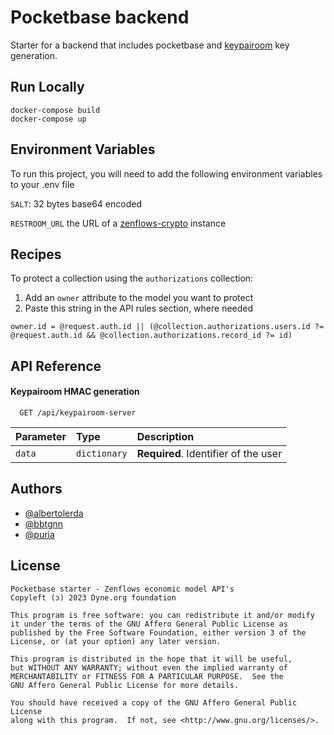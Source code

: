 <!--
SPDX-FileCopyrightText: 2024 Puria Nafisi Azizi 
SPDX-FileCopyrightText: 2024 The Forkbomb Company

SPDX-License-Identifier: CC-BY-NC-SA-4.0
-->

# Pocketbase backend

Starter for a backend that includes pocketbase and [keypairoom](https://github.com/LedgerProject/keypairoom) key generation.

## Run Locally

```
docker-compose build
docker-compose up
```

## Environment Variables

To run this project, you will need to add the following environment variables to your .env file

`SALT`: 32 bytes base64 encoded

`RESTROOM_URL` the URL of a [zenflows-crypto](https://github.com/interfacerproject/zenflows-crypto) instance

## Recipes

To protect a collection using the `authorizations` collection:

1. Add an `owner` attribute to the model you want to protect
2. Paste this string in the API rules section, where needed

```
owner.id = @request.auth.id || (@collection.authorizations.users.id ?= @request.auth.id && @collection.authorizations.record_id ?= id)
```

## API Reference

#### Keypairoom HMAC generation

```http
  GET /api/keypairoom-server
```

| Parameter | Type         | Description                          |
| :-------- | :----------- | :----------------------------------- |
| `data`    | `dictionary` | **Required**. Identifier of the user |

## Authors

-   [@albertolerda](https://github.com/albertolerda)
-   [@bbtgnn](https://github.com/bbtgnn)
-   [@puria](https://github.com/puria)

## License

```
Pocketbase starter - Zenflows economic model API's
Copyleft (ɔ) 2023 Dyne.org foundation

This program is free software: you can redistribute it and/or modify
it under the terms of the GNU Affero General Public License as
published by the Free Software Foundation, either version 3 of the
License, or (at your option) any later version.

This program is distributed in the hope that it will be useful,
but WITHOUT ANY WARRANTY; without even the implied warranty of
MERCHANTABILITY or FITNESS FOR A PARTICULAR PURPOSE.  See the
GNU Affero General Public License for more details.

You should have received a copy of the GNU Affero General Public License
along with this program.  If not, see <http://www.gnu.org/licenses/>.

```
